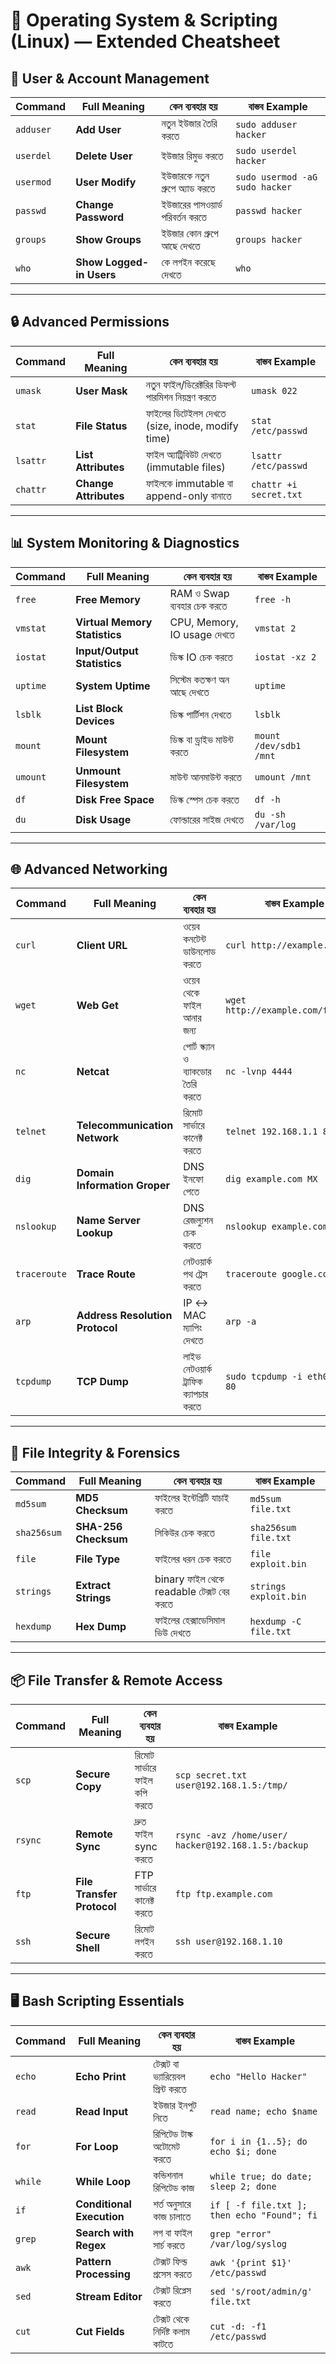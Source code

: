 
# 🐧 Operating System & Scripting (Linux) — Extended Cheatsheet


## 👤 User & Account Management

| Command   | Full Meaning             | কেন ব্যবহার হয়                  | বাস্তব Example                 |
| --------- | ------------------------ | ------------------------------- | ------------------------------ |
| `adduser` | **Add User**             | নতুন ইউজার তৈরি করতে            | `sudo adduser hacker`          |
| `userdel` | **Delete User**          | ইউজার রিমুভ করতে                | `sudo userdel hacker`          |
| `usermod` | **User Modify**          | ইউজারকে নতুন গ্রুপে অ্যাড করতে  | `sudo usermod -aG sudo hacker` |
| `passwd`  | **Change Password**      | ইউজারের পাসওয়ার্ড পরিবর্তন করতে | `passwd hacker`                |
| `groups`  | **Show Groups**          | ইউজার কোন গ্রুপে আছে দেখতে      | `groups hacker`                |
| `who`     | **Show Logged-in Users** | কে লগইন করেছে দেখতে             | `who`                          |

---

## 🔒 Advanced Permissions

| Command  | Full Meaning          | কেন ব্যবহার হয়                                     | বাস্তব Example         |
| -------- | --------------------- | -------------------------------------------------- | ---------------------- |
| `umask`  | **User Mask**         | নতুন ফাইল/ডিরেক্টরির ডিফল্ট পারমিশন নিয়ন্ত্রণ করতে | `umask 022`            |
| `stat`   | **File Status**       | ফাইলের ডিটেইলস দেখতে (size, inode, modify time)    | `stat /etc/passwd`     |
| `lsattr` | **List Attributes**   | ফাইল অ্যাট্রিবিউট দেখতে (immutable files)          | `lsattr /etc/passwd`   |
| `chattr` | **Change Attributes** | ফাইলকে immutable বা append-only বানাতে             | `chattr +i secret.txt` |

---

## 📊 System Monitoring & Diagnostics

| Command  | Full Meaning                  | কেন ব্যবহার হয়              | বাস্তব Example         |
| -------- | ----------------------------- | --------------------------- | ---------------------- |
| `free`   | **Free Memory**               | RAM ও Swap ব্যবহার চেক করতে | `free -h`              |
| `vmstat` | **Virtual Memory Statistics** | CPU, Memory, IO usage দেখতে | `vmstat 2`             |
| `iostat` | **Input/Output Statistics**   | ডিস্ক IO চেক করতে           | `iostat -xz 2`         |
| `uptime` | **System Uptime**             | সিস্টেম কতক্ষণ অন আছে দেখতে | `uptime`               |
| `lsblk`  | **List Block Devices**        | ডিস্ক পার্টিশন দেখতে        | `lsblk`                |
| `mount`  | **Mount Filesystem**          | ডিস্ক বা ড্রাইভ মাউন্ট করতে | `mount /dev/sdb1 /mnt` |
| `umount` | **Unmount Filesystem**        | মাউন্ট আনমাউন্ট করতে        | `umount /mnt`          |
| `df`     | **Disk Free Space**           | ডিস্ক স্পেস চেক করতে        | `df -h`                |
| `du`     | **Disk Usage**                | ফোল্ডারের সাইজ দেখতে        | `du -sh /var/log`      |

---

## 🌐 Advanced Networking

| Command      | Full Meaning                    | কেন ব্যবহার হয়                       | বাস্তব Example                     |
| ------------ | ------------------------------- | ------------------------------------ | ---------------------------------- |
| `curl`       | **Client URL**                  | ওয়েব কনটেন্ট ডাউনলোড করতে            | `curl http://example.com`          |
| `wget`       | **Web Get**                     | ওয়েব থেকে ফাইল আনার জন্য             | `wget http://example.com/file.zip` |
| `nc`         | **Netcat**                      | পোর্ট স্ক্যান ও ব্যাকডোর তৈরি করতে   | `nc -lvnp 4444`                    |
| `telnet`     | **Telecommunication Network**   | রিমোট সার্ভারে কানেক্ট করতে          | `telnet 192.168.1.1 80`            |
| `dig`        | **Domain Information Groper**   | DNS ইনফো পেতে                        | `dig example.com MX`               |
| `nslookup`   | **Name Server Lookup**          | DNS রেজল্যুশন চেক করতে               | `nslookup example.com`             |
| `traceroute` | **Trace Route**                 | নেটওয়ার্ক পথ ট্রেস করতে              | `traceroute google.com`            |
| `arp`        | **Address Resolution Protocol** | IP ↔ MAC ম্যাপিং দেখতে               | `arp -a`                           |
| `tcpdump`    | **TCP Dump**                    | লাইভ নেটওয়ার্ক ট্রাফিক ক্যাপচার করতে | `sudo tcpdump -i eth0 port 80`     |

---

## 📂 File Integrity & Forensics

| Command     | Full Meaning         | কেন ব্যবহার হয়                            | বাস্তব Example        |
| ----------- | -------------------- | ----------------------------------------- | --------------------- |
| `md5sum`    | **MD5 Checksum**     | ফাইলের ইন্টেগ্রিটি যাচাই করতে             | `md5sum file.txt`     |
| `sha256sum` | **SHA-256 Checksum** | সিকিউর চেক করতে                           | `sha256sum file.txt`  |
| `file`      | **File Type**        | ফাইলের ধরন চেক করতে                       | `file exploit.bin`    |
| `strings`   | **Extract Strings**  | binary ফাইল থেকে readable টেক্সট বের করতে | `strings exploit.bin` |
| `hexdump`   | **Hex Dump**         | ফাইলের হেক্সাডেসিমাল ভিউ দেখতে            | `hexdump -C file.txt` |

---

## 📦 File Transfer & Remote Access

| Command | Full Meaning               | কেন ব্যবহার হয়               | বাস্তব Example                                      |
| ------- | -------------------------- | ---------------------------- | --------------------------------------------------- |
| `scp`   | **Secure Copy**            | রিমোট সার্ভারে ফাইল কপি করতে | `scp secret.txt user@192.168.1.5:/tmp/`             |
| `rsync` | **Remote Sync**            | দ্রুত ফাইল sync করতে         | `rsync -avz /home/user/ hacker@192.168.1.5:/backup` |
| `ftp`   | **File Transfer Protocol** | FTP সার্ভারে কানেক্ট করতে    | `ftp ftp.example.com`                               |
| `ssh`   | **Secure Shell**           | রিমোট লগইন করতে              | `ssh user@192.168.1.10`                             |

---

## 🖥️ Bash Scripting Essentials

| Command | Full Meaning              | কেন ব্যবহার হয়                    | বাস্তব Example                              |
| ------- | ------------------------- | --------------------------------- | ------------------------------------------- |
| `echo`  | **Echo Print**            | টেক্সট বা ভ্যারিয়েবল প্রিন্ট করতে | `echo "Hello Hacker"`                       |
| `read`  | **Read Input**            | ইউজার ইনপুট নিতে                  | `read name; echo $name`                     |
| `for`   | **For Loop**              | রিপিটেড টাস্ক অটোমেট করতে         | `for i in {1..5}; do echo $i; done`         |
| `while` | **While Loop**            | কন্ডিশনাল রিপিটেড কাজ             | `while true; do date; sleep 2; done`        |
| `if`    | **Conditional Execution** | শর্ত অনুসারে কাজ চালাতে           | `if [ -f file.txt ]; then echo "Found"; fi` |
| `grep`  | **Search with Regex**     | লগ বা ফাইল সার্চ করতে             | `grep "error" /var/log/syslog`              |
| `awk`   | **Pattern Processing**    | টেক্সট ফিল্ড প্রসেস করতে          | `awk '{print $1}' /etc/passwd`              |
| `sed`   | **Stream Editor**         | টেক্সট রিপ্লেস করতে               | `sed 's/root/admin/g' file.txt`             |
| `cut`   | **Cut Fields**            | টেক্সট থেকে নির্দিষ্ট কলাম কাটতে  | `cut -d: -f1 /etc/passwd`                   |
